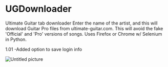 # UGDownloader
Ultimate Guitar tab downloader
Enter the name of the artist, and this will download Guitar Pro files from ultimate-guitar.com. This will avoid the fake 'Official' and 'Pro'
versions of songs. Uses Firefox or Chrome w/ Selenium in Python.

1.01
-Added option to save login info

![Untitled picture](https://user-images.githubusercontent.com/9942757/197058368-de6ce6bd-74cf-4239-9e38-fe1a08ecdd3c.png)
